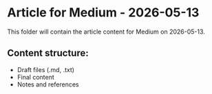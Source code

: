 # Article for Medium - 2026-05-13

This folder will contain the article content for Medium on 2026-05-13.

## Content structure:
- Draft files (.md, .txt)
- Final content
- Notes and references
